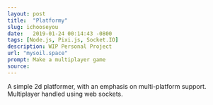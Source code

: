 ```yaml
---
layout: post
title:  "Platformy"
slug: ichooseyou
date:   2019-01-24 00:14:43 -0800
tags: [Node.js, Pixi.js, Socket.IO]
description: WIP Personal Project
url: "mysoil.space"
prompt: Make a multiplayer game
source:
---
```


A simple 2d platformer, with an emphasis on
multi-platform support. Multiplayer handled using
web sockets.
